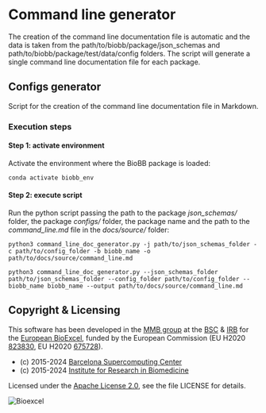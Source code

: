 # Command line generator

The creation of the command line documentation file is automatic and the data is taken from the path/to/biobb/package/json_schemas and path/to/biobb/package/test/data/config folders. The script will generate a single command line documentation file for each package.

## Configs generator

Script for the creation of the command line documentation file in Markdown.

### Execution steps

#### Step 1: activate environment

Activate the environment where the BioBB package is loaded:

```Shell
conda activate biobb_env
```

#### Step 2: execute script

Run the python script passing the path to the package *json_schemas/* folder, the package *configs/* folder, the package name and the path to the *command_line.md* file in the *docs/source/* folder:

```Shell
python3 command_line_doc_generator.py -j path/to/json_schemas_folder -c path/to/config_folder -b biobb_name -o path/to/docs/source/command_line.md
```

```Shell
python3 command_line_doc_generator.py --json_schemas_folder path/to/json_schemas_folder --config_folder path/to/config_folder --biobb_name biobb_name --output path/to/docs/source/command_line.md
```

## Copyright & Licensing
This software has been developed in the [MMB group](http://mmb.irbbarcelona.org) at the [BSC](http://www.bsc.es/) & [IRB](https://www.irbbarcelona.org/) for the [European BioExcel](http://bioexcel.eu/), funded by the European Commission (EU H2020 [823830](http://cordis.europa.eu/projects/823830), EU H2020 [675728](http://cordis.europa.eu/projects/675728)).

* (c) 2015-2024 [Barcelona Supercomputing Center](https://www.bsc.es/)
* (c) 2015-2024 [Institute for Research in Biomedicine](https://www.irbbarcelona.org/)

Licensed under the
[Apache License 2.0](https://www.apache.org/licenses/LICENSE-2.0), see the file LICENSE for details.

![](https://bioexcel.eu/wp-content/uploads/2019/04/Bioexcell_logo_1080px_transp.png "Bioexcel")

